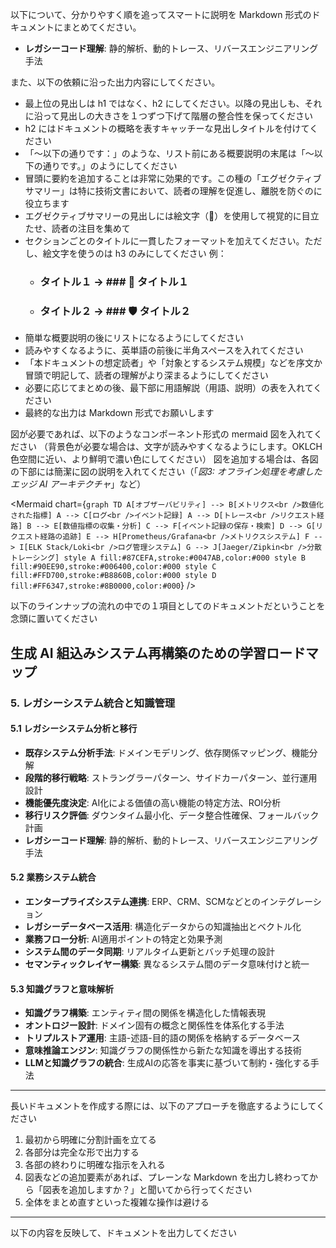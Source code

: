 以下について、分かりやすく順を追ってスマートに説明を Markdown 形式のドキュメントにまとめてください。

- **レガシーコード理解**: 静的解析、動的トレース、リバースエンジニアリング手法

また、以下の依頼に沿った出力内容にしてください。
- 最上位の見出しは h1 ではなく、h2 にしてください。以降の見出しも、それに沿って見出しの大きさを１つずつ下げて階層の整合性を保ってください
- h2 にはドキュメントの概略を表すキャッチーな見出しタイトルを付けてください
- 「～以下の通りです：」のような、リスト前にある概要説明の末尾は「～以下の通りです。」のようにしてください
- 冒頭に要約を追加することは非常に効果的です。この種の「エグゼクティブサマリー」は特に技術文書において、読者の理解を促進し、離脱を防ぐのに役立ちます
- エグゼクティブサマリーの見出しには絵文字（🔑）を使用して視覚的に目立たせ、読者の注目を集めて
- セクションごとのタイトルに一貫したフォーマットを加えてください。ただし、絵文字を使うのは h3 のみにしてください
 例：
   * ### タイトル１ → ### 🔧 タイトル１
   * ### タイトル２ → ### 🛡️ タイトル２
- 簡単な概要説明の後にリストになるようにしてください
- 読みやすくなるように、英単語の前後に半角スペースを入れてください
- 「本ドキュメントの想定読者」や「対象とするシステム規模」などを序文か冒頭で明記して、読者の理解がより深まるようにしてください
- 必要に応じてまとめの後、最下部に用語解説（用語、説明）の表を入れてください
- 最終的な出力は Markdown 形式でお願いします

図が必要であれば、以下のようなコンポーネント形式の mermaid 図を入れてください
（背景色が必要な場合は、文字が読みやすくなるようにします。OKLCH色空間に近い、より鮮明で濃い色にしてください）
図を追加する場合は、各図の下部には簡潔に図の説明を入れてください（「*図3: オフライン処理を考慮したエッジ AI アーキテクチャ*」など）

<Mermaid chart={`
graph TD
    A[オブザーバビリティ] --> B[メトリクス<br />数値化された指標]
    A --> C[ログ<br />イベント記録]
    A --> D[トレース<br />リクエスト経路]
    B --> E[数値指標の収集・分析]
    C --> F[イベント記録の保存・検索]
    D --> G[リクエスト経路の追跡]
    E --> H[Prometheus/Grafana<br />メトリクスシステム]
    F --> I[ELK Stack/Loki<br />ログ管理システム]
    G --> J[Jaeger/Zipkin<br />分散トレーシング]
    style A fill:#87CEFA,stroke:#0047AB,color:#000
    style B fill:#90EE90,stroke:#006400,color:#000
    style C fill:#FFD700,stroke:#B8860B,color:#000
    style D fill:#FF6347,stroke:#8B0000,color:#000
`} />

以下のラインナップの流れの中での１項目としてのドキュメントだということを念頭に置いてください

## 生成 AI 組込みシステム再構築のための学習ロードマップ

### 5. レガシーシステム統合と知識管理

#### 5.1 レガシーシステム分析と移行

- **既存システム分析手法**: ドメインモデリング、依存関係マッピング、機能分解
- **段階的移行戦略**: ストラングラーパターン、サイドカーパターン、並行運用設計
- **機能優先度決定**: AI化による価値の高い機能の特定方法、ROI分析
- **移行リスク評価**: ダウンタイム最小化、データ整合性確保、フォールバック計画
- **レガシーコード理解**: 静的解析、動的トレース、リバースエンジニアリング手法

#### 5.2 業務システム統合

- **エンタープライズシステム連携**: ERP、CRM、SCMなどとのインテグレーション
- **レガシーデータベース活用**: 構造化データからの知識抽出とベクトル化
- **業務フロー分析**: AI適用ポイントの特定と効果予測
- **システム間のデータ同期**: リアルタイム更新とバッチ処理の設計
- **セマンティックレイヤー構築**: 異なるシステム間のデータ意味付けと統一

#### 5.3 知識グラフと意味解析

- **知識グラフ構築**: エンティティ間の関係を構造化した情報表現
- **オントロジー設計**: ドメイン固有の概念と関係性を体系化する手法
- **トリプルストア運用**: 主語-述語-目的語の関係を格納するデータベース
- **意味推論エンジン**: 知識グラフの関係性から新たな知識を導出する技術
- **LLMと知識グラフの統合**: 生成AIの応答を事実に基づいて制約・強化する手法
---

長いドキュメントを作成する際には、以下のアプローチを徹底するようにしてください

1. 最初から明確に分割計画を立てる
2. 各部分は完全な形で出力する
3. 各部の終わりに明確な指示を入れる
4. 図表などの追加要素があれば、プレーンな Markdown を出力し終わってから「図表を追加しますか？」と聞いてから行ってください
5. 全体をまとめ直すといった複雑な操作は避ける

---

以下の内容を反映して、ドキュメントを出力してください
